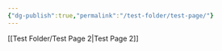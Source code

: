 ```yaml
---
{"dg-publish":true,"permalink":"/test-folder/test-page/"}
---
```


[[Test Folder/Test Page 2\|Test Page 2]]